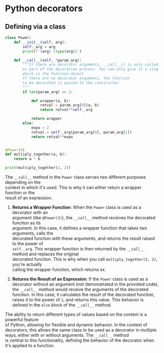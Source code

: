 # Python decorators


## Defining via a class

```python
class Power:
    def __init__(self, arg):
        self._arg = arg
        print(f'{arg} {type(arg)}')

    def __call__(self, *param_arg):
        """If there are decorator arguments, __call__() is only called once
        as part of the decoration process. You can only give it a single argument,
        which is the function object
        If there are no decorator arguments, the function
        to be decorated is passed to the constructor.
        """
        if len(param_arg) == 1:

            def wrapper(a, b):
                retval = param_arg[0](a, b)
                return retval**self._arg

            return wrapper
        else:
            expo = 2
            retval = self._arg(param_arg[0], param_arg[1])
            return retval**expo


@Power(4)
def multiply_together(a, b):
    return a * b

print(multiply_together(2, 2))
```


The `__call__` method in the `Power` class serves two different purposes depending on the  
context in which it's used. This is why it can either return a wrapper function or the  
result of an expression.

1. **Returns a Wrapper Function**: When the `Power` class is used as a decorator with an  
  argument (like `@Power(3)`), the `__call__` method receives the decorated function as its  
  argument. In this case, it defines a wrapper function that takes two arguments, calls the  
  decorated function with these arguments, and returns the result raised to the power of  
  `self._arg`. This wrapper function is then returned by the `__call__` method and replaces the original  
  decorated function. This is why when you call `multiply_together(2, 2)`, you're actually  
  calling the wrapper function, which returns `64`.  

7. **Returns the Result of an Expression**: If the `Power` class is used as a decorator without
  an argument (not demonstrated in the provided code), the `__call__` method would receive the arguments
  of the decorated function. In this case, it calculates the result of the decorated function, raises it
  to the power of `2`, and returns this value. This behavior is defined in the `else` block of
  the `__call__` method.

The ability to return different types of values based on the context is a powerful feature  
of Python, allowing for flexible and dynamic behavior. In the context of decorators, this allows the same 
class to be used as a decorator in multiple ways, either with or without arguments. The `__call__` method  
is central to this functionality, defining the behavior of the decorator when it's applied to a function.
